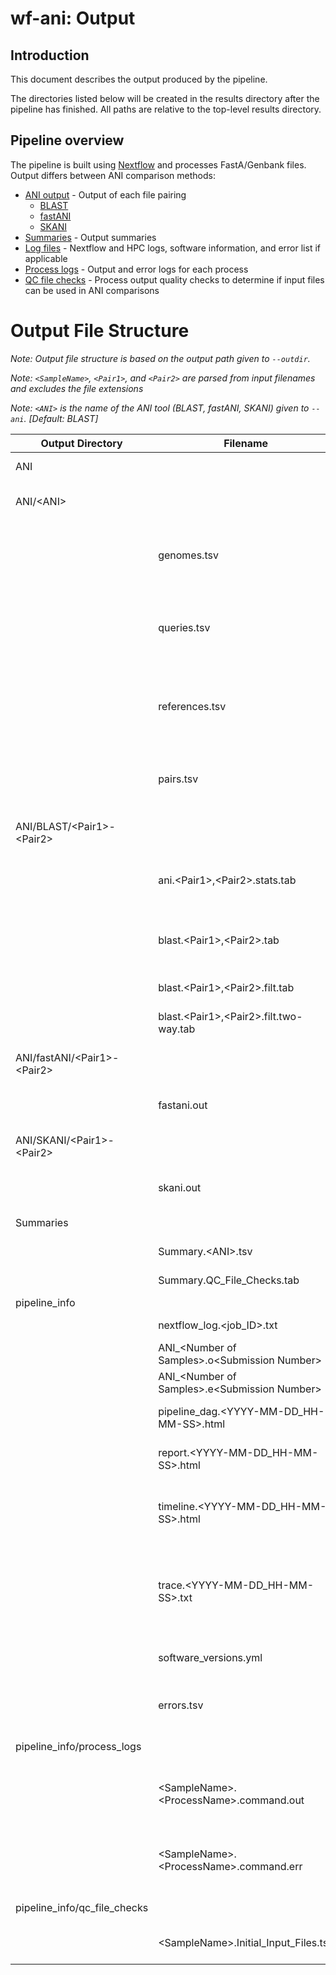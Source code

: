 # wf-ani: Output

## Introduction

This document describes the output produced by the pipeline.

The directories listed below will be created in the results directory after the pipeline has finished. All paths are relative to the top-level results directory.

## Pipeline overview

The pipeline is built using [Nextflow](https://www.nextflow.io/) and processes FastA/Genbank files. Output differs between ANI comparison methods:

- [ANI output](#ani) - Output of each file pairing
  - [BLAST](#blast)
  - [fastANI](#fastani)
  - [SKANI](#skani)
- [Summaries](#summaries) - Output summaries
- [Log files](#pipeline_info) - Nextflow and HPC logs, software information, and error list if applicable
- [Process logs](#process-logs) - Output and error logs for each process
- [QC file checks](#qc-file-checks) - Process output quality checks to determine if input files can be used in ANI comparisons

# Output File Structure

_Note: Output file structure is based on the output path given to `--outdir`._

_Note: `<SampleName>`, `<Pair1>`, and `<Pair2>` are parsed from input filenames and excludes the file extensions_

_Note: `<ANI>` is the name of the ANI tool (BLAST, fastANI, SKANI) given to `--ani`. \[Default: BLAST\]_

| Output Directory                                        | Filename                                          | Explanation                                                                            |
| ------------------------------------------------------- | ------------------------------------------------- | -------------------------------------------------------------------------------------- |
| <a id="ani">ANI</a>                                     |                                                   | **ANI output directory**                                                               |
| ANI/\<ANI\>                                             |                                                   | Output for specified ANI tool                                                          |
|                                                         | genomes.tsv                                       | List of all input genomes when comparing all files vs each other                       |
|                                                         | queries.tsv                                       | List of query genome(s) when comparing a query vs a reference panel                    |
|                                                         | references.tsv                                    | List of all reference genomes when comparing a query vs a reference panel              |
|                                                         | pairs.tsv                                         | List of all pairings of genomes that are found in genomes.tsv                          |
| <a id="blast">ANI/BLAST/\<Pair1\>-\<Pair2\></a>         |                                                   | BLAST (ANIb) output for each file pairing                                              |
|                                                         | ani.\<Pair1\>,\<Pair2\>.stats.tab                 | ANI of each pair and their combined bidirectional ANI                                  |
|                                                         | blast.\<Pair1\>,\<Pair2\>.tab                     | BLAST output of each fragment of \<Pair2\> vs reference \<Pair2\>                      |
|                                                         | blast.\<Pair1\>,\<Pair2\>.filt.tab                | Filtered BLAST output                                                                  |
|                                                         | blast.\<Pair1\>,\<Pair2\>.filt.two-way.tab        | Filtered bidirectional BLAST output                                                    |
| <a id="fastani">ANI/fastANI/\<Pair1\>-\<Pair2\></a>     |                                                   | fastANI output for each file pairing                                                   |
|                                                         | fastani.out                                       | ANI output of \<Pair1\> vs \<Pair2\>                                                   |
| <a id="skani">ANI/SKANI/\<Pair1\>-\<Pair2\></a>         |                                                   | SKANI output for each file pairing                                                     |
|                                                         | skani.out                                         | ANI output of \<Pair1\> vs \<Pair2\>                                                   |
| <a id="summaries">Summaries</a>                         |                                                   | Output summary files                                                                   |
|                                                         | Summary.\<ANI\>.tsv                               | ANI summary of all samples                                                             |
|                                                         | Summary.QC_File_Checks.tab                        | Summary of QC file checks                                                              |
| <a id="pipeline_info">pipeline_info</a>                 |                                                   | **Log files**                                                                          |
|                                                         | nextflow_log.<job_ID>.txt                         | Log output from Nextflow                                                               |
|                                                         | ANI\_\<Number of Samples\>.o\<Submission Number\> | HPC output report                                                                      |
|                                                         | ANI\_\<Number of Samples\>.e\<Submission Number\> | HPC error report                                                                       |
|                                                         | pipeline_dag.\<YYYY-MM-DD_HH-MM-SS\>.html         | Direct acrylic graph of workflow                                                       |
|                                                         | report.\<YYYY-MM-DD_HH-MM-SS\>.html               | Nextflow summary report of workflow                                                    |
|                                                         | timeline.\<YYYY-MM-DD_HH-MM-SS\>.html             | Nextflow execution timeline of each process in workflow                                |
|                                                         | trace.\<YYYY-MM-DD_HH-MM-SS\>.txt                 | Nextflow execution tracing of workflow, which includes percent of CPU and memory usage |
|                                                         | software_versions.yml                             | Versions of software used in each process                                              |
|                                                         | errors.tsv                                        | Errors file if errors exist and summarizes the errors                                  |
| <a id="process-logs">pipeline_info/process_logs</a>     |                                                   | **Process log files**                                                                  |
|                                                         | \<SampleName\>.\<ProcessName\>.command.out        | Standard output for \<SampleName\> during process \<ProcessName\>                      |
|                                                         | \<SampleName\>.\<ProcessName\>.command.err        | Standard error for \<SampleName\> during process \<ProcessName\>                       |
| <a id="qc-file-checks">pipeline_info/qc_file_checks</a> |                                                   | **QC file check log files**                                                            |
|                                                         | \<SampleName\>.Initial_Input_Files.tsv            | Initial Fasta/Genbank File Check                                                       |

